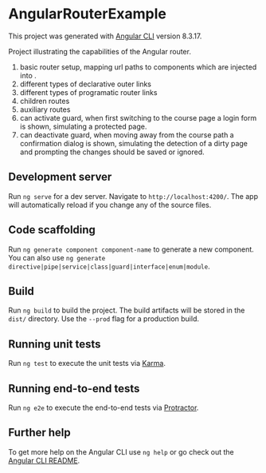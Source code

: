 # AngularRouterExample

This project was generated with [Angular CLI](https://github.com/angular/angular-cli) version 8.3.17.

Project illustrating the capabilities of the Angular router.

1) basic router setup, mapping url paths to components which are injected into <router-oulets>.
2) different types of declarative outer links
3) different types of programatic router links
4) children routes
5) auxiliary routes
4) can activate guard, when first switching to the course page a login form is shown, 
simulating a protected page. 
5) can deactivate guard, when moving away from the course path a confirmation dialog 
is shown, simulating the detection of a dirty page and prompting the changes should be saved or ignored.

## Development server

Run `ng serve` for a dev server. Navigate to `http://localhost:4200/`. The app will automatically reload if you change any of the source files.

## Code scaffolding

Run `ng generate component component-name` to generate a new component. You can also use `ng generate directive|pipe|service|class|guard|interface|enum|module`.

## Build

Run `ng build` to build the project. The build artifacts will be stored in the `dist/` directory. Use the `--prod` flag for a production build.

## Running unit tests

Run `ng test` to execute the unit tests via [Karma](https://karma-runner.github.io).

## Running end-to-end tests

Run `ng e2e` to execute the end-to-end tests via [Protractor](http://www.protractortest.org/).

## Further help

To get more help on the Angular CLI use `ng help` or go check out the [Angular CLI README](https://github.com/angular/angular-cli/blob/master/README.md).
